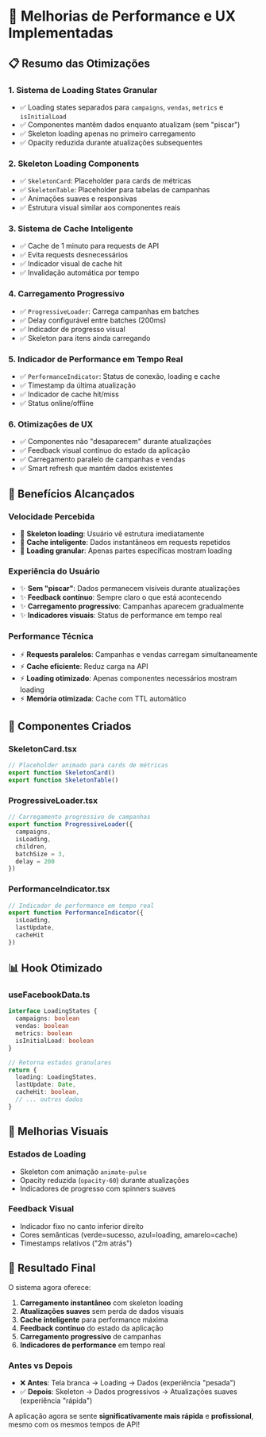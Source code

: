 # 🚀 Melhorias de Performance e UX Implementadas

## 📋 Resumo das Otimizações

### 1. **Sistema de Loading States Granular**
- ✅ Loading states separados para `campaigns`, `vendas`, `metrics` e `isInitialLoad`
- ✅ Componentes mantêm dados enquanto atualizam (sem "piscar")
- ✅ Skeleton loading apenas no primeiro carregamento
- ✅ Opacity reduzida durante atualizações subsequentes

### 2. **Skeleton Loading Components**
- ✅ `SkeletonCard`: Placeholder para cards de métricas
- ✅ `SkeletonTable`: Placeholder para tabelas de campanhas
- ✅ Animações suaves e responsivas
- ✅ Estrutura visual similar aos componentes reais

### 3. **Sistema de Cache Inteligente**
- ✅ Cache de 1 minuto para requests de API
- ✅ Evita requests desnecessários
- ✅ Indicador visual de cache hit
- ✅ Invalidação automática por tempo

### 4. **Carregamento Progressivo**
- ✅ `ProgressiveLoader`: Carrega campanhas em batches
- ✅ Delay configurável entre batches (200ms)
- ✅ Indicador de progresso visual
- ✅ Skeleton para itens ainda carregando

### 5. **Indicador de Performance em Tempo Real**
- ✅ `PerformanceIndicator`: Status de conexão, loading e cache
- ✅ Timestamp da última atualização
- ✅ Indicador de cache hit/miss
- ✅ Status online/offline

### 6. **Otimizações de UX**
- ✅ Componentes não "desaparecem" durante atualizações
- ✅ Feedback visual contínuo do estado da aplicação
- ✅ Carregamento paralelo de campanhas e vendas
- ✅ Smart refresh que mantém dados existentes

## 🎯 Benefícios Alcançados

### **Velocidade Percebida**
- 🚀 **Skeleton loading**: Usuário vê estrutura imediatamente
- 🚀 **Cache inteligente**: Dados instantâneos em requests repetidos
- 🚀 **Loading granular**: Apenas partes específicas mostram loading

### **Experiência do Usuário**
- ✨ **Sem "piscar"**: Dados permanecem visíveis durante atualizações
- ✨ **Feedback contínuo**: Sempre claro o que está acontecendo
- ✨ **Carregamento progressivo**: Campanhas aparecem gradualmente
- ✨ **Indicadores visuais**: Status de performance em tempo real

### **Performance Técnica**
- ⚡ **Requests paralelos**: Campanhas e vendas carregam simultaneamente
- ⚡ **Cache eficiente**: Reduz carga na API
- ⚡ **Loading otimizado**: Apenas componentes necessários mostram loading
- ⚡ **Memória otimizada**: Cache com TTL automático

## 🔧 Componentes Criados

### **SkeletonCard.tsx**
```typescript
// Placeholder animado para cards de métricas
export function SkeletonCard()
export function SkeletonTable()
```

### **ProgressiveLoader.tsx**
```typescript
// Carregamento progressivo de campanhas
export function ProgressiveLoader({ 
  campaigns, 
  isLoading, 
  children, 
  batchSize = 3, 
  delay = 200 
})
```

### **PerformanceIndicator.tsx**
```typescript
// Indicador de performance em tempo real
export function PerformanceIndicator({ 
  isLoading, 
  lastUpdate, 
  cacheHit 
})
```

## 📊 Hook Otimizado

### **useFacebookData.ts**
```typescript
interface LoadingStates {
  campaigns: boolean
  vendas: boolean
  metrics: boolean
  isInitialLoad: boolean
}

// Retorna estados granulares
return {
  loading: LoadingStates,
  lastUpdate: Date,
  cacheHit: boolean,
  // ... outros dados
}
```

## 🎨 Melhorias Visuais

### **Estados de Loading**
- Skeleton com animação `animate-pulse`
- Opacity reduzida (`opacity-60`) durante atualizações
- Indicadores de progresso com spinners suaves

### **Feedback Visual**
- Indicador fixo no canto inferior direito
- Cores semânticas (verde=sucesso, azul=loading, amarelo=cache)
- Timestamps relativos ("2m atrás")

## 🚀 Resultado Final

O sistema agora oferece:
1. **Carregamento instantâneo** com skeleton loading
2. **Atualizações suaves** sem perda de dados visuais
3. **Cache inteligente** para performance máxima
4. **Feedback contínuo** do estado da aplicação
5. **Carregamento progressivo** de campanhas
6. **Indicadores de performance** em tempo real

### **Antes vs Depois**
- ❌ **Antes**: Tela branca → Loading → Dados (experiência "pesada")
- ✅ **Depois**: Skeleton → Dados progressivos → Atualizações suaves (experiência "rápida")

A aplicação agora se sente **significativamente mais rápida** e **profissional**, mesmo com os mesmos tempos de API! 